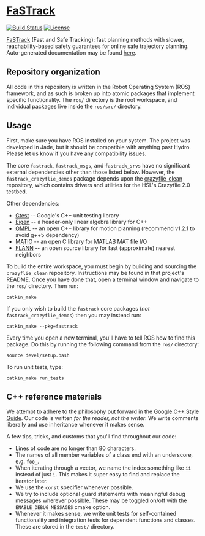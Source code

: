 # [FaSTrack](https://hjreachability.github.io/fastrack/)

[![Build Status](https://travis-ci.org/HJReachability/fastrack.svg?branch=master)](https://travis-ci.org/HJReachability/fastrack)
[![License](https://img.shields.io/badge/license-BSD-blue.svg)](LICENSE)

[FaSTrack](https://hjreachability.github.io/fastrack/) (Fast and Safe Tracking): fast planning methods with slower, reachability-based safety guarantees for online safe trajectory planning. Auto-generated documentation may be found [here](https://hjreachability.github.io/fastrack/doc/html).

## Repository organization
All code in this repository is written in the Robot Operating System (ROS) framework, and as such is broken up into atomic packages that implement specific functionality. The `ros/` directory is the root workspace, and individual packages live inside the `ros/src/` directory.

## Usage
First, make sure you have ROS installed on your system. The project was developed in Jade, but it should be compatible with anything past Hydro. Please let us know if you have any compatibility issues.

The core `fastrack`, `fastrack_msgs`, and `fastrack_srvs` have no significant external dependencies other than those listed below. However, the `fastrack_crazyflie_demos` package depends upon the [crazyflie_clean](https://github.com/dfridovi/crazyflie_clean) repository, which contains drivers and utilities for the HSL's Crazyflie 2.0 testbed.

Other dependencies:
* [Gtest](https://github.com/google/googletest) -- Google's C++ unit testing library
* [Eigen](https://eigen.tuxfamily.org) -- a header-only linear algebra library for C++
* [OMPL](http://ompl.kavrakilab.org) -- an open C++ library for motion planning (recommend v1.2.1 to avoid g++5 dependency)
* [MATIO](https://github.com/tbeu/matio) -- an open C library for MATLAB MAT file I/O
* [FLANN](http://www.cs.ubc.ca/research/flann/) -- an open source library for fast (approximate) nearest neighbors

To build the entire workspace, you must begin by building and sourcing the `crazyflie_clean` repository. Instructions may be found in that project's README. Once you have done that, open a terminal window and navigate to the `ros/` directory. Then run:
```
catkin_make
```

If you only wish to build the `fastrack` core packages (_not_ `fastrack_crazyflie_demos`) then you may instead run:
```
catkin_make --pkg=fastrack
```

Every time you open a new terminal, you'll have to tell ROS how to find this package. Do this by running the following command from the `ros/` directory:
```
source devel/setup.bash
```


To run unit tests, type:
```
catkin_make run_tests
```

## C++ reference materials
We attempt to adhere to the philosophy put forward in the [Google C++ Style Guide](https://google.github.io/styleguide/cppguide.html). Our code is written _for the reader, not the writer_. We write comments liberally and use inheritance whenever it makes sense.

A few tips, tricks, and customs that you'll find throughout our code:
* Lines of code are no longer than 80 characters.
* The names of all member variables of a class end with an underscore, e.g. `foo_`.
* When iterating through a vector, we name the index something like `ii` instead of just `i`. This makes it super easy to find and replace the iterator later.
* We use the `const` specifier whenever possible.
* We try to include optional guard statements with meaningful debug messages wherever possible. These may be toggled on/off with the `ENABLE_DEBUG_MESSAGES` cmake option.
* Whenever it makes sense, we write unit tests for self-contained functionality and integration tests for dependent functions and classes. These are stored in the `test/` directory.
